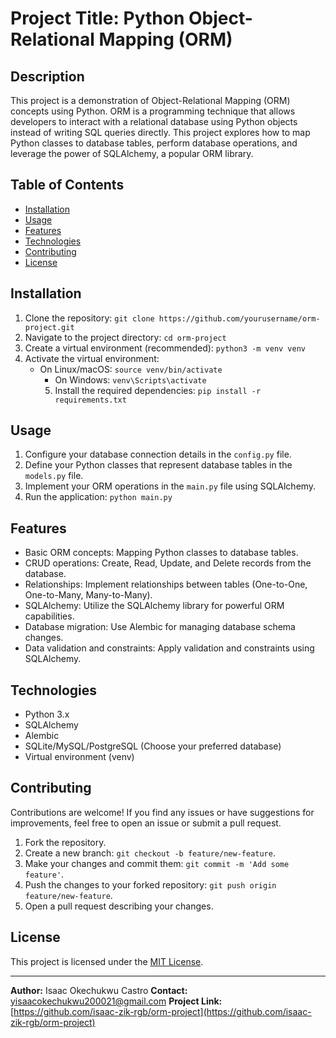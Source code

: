# Project Title: Python Object-Relational Mapping (ORM)

## Description
This project is a demonstration of Object-Relational Mapping (ORM) concepts using Python. ORM is a programming technique that allows developers to interact with a relational database using Python objects instead of writing SQL queries directly. This project explores how to map Python classes to database tables, perform database operations, and leverage the power of SQLAlchemy, a popular ORM library.

## Table of Contents
- [Installation](#installation)
- [Usage](#usage)
- [Features](#features)
- [Technologies](#technologies)
- [Contributing](#contributing)
- [License](#license)

## Installation
1. Clone the repository: `git clone https://github.com/yourusername/orm-project.git`
2. Navigate to the project directory: `cd orm-project`
3. Create a virtual environment (recommended): `python3 -m venv venv`
4. Activate the virtual environment:
   - On Linux/macOS: `source venv/bin/activate`
      - On Windows: `venv\Scripts\activate`
      5. Install the required dependencies: `pip install -r requirements.txt`

## Usage
1. Configure your database connection details in the `config.py` file.
2. Define your Python classes that represent database tables in the `models.py` file.
3. Implement your ORM operations in the `main.py` file using SQLAlchemy.
4. Run the application: `python main.py`

## Features
- Basic ORM concepts: Mapping Python classes to database tables.
- CRUD operations: Create, Read, Update, and Delete records from the database.
- Relationships: Implement relationships between tables (One-to-One, One-to-Many, Many-to-Many).
- SQLAlchemy: Utilize the SQLAlchemy library for powerful ORM capabilities.
- Database migration: Use Alembic for managing database schema changes.
- Data validation and constraints: Apply validation and constraints using SQLAlchemy.

## Technologies
- Python 3.x
- SQLAlchemy
- Alembic
- SQLite/MySQL/PostgreSQL (Choose your preferred database)
- Virtual environment (venv)

## Contributing
Contributions are welcome! If you find any issues or have suggestions for improvements, feel free to open an issue or submit a pull request.

1. Fork the repository.
2. Create a new branch: `git checkout -b feature/new-feature`.
3. Make your changes and commit them: `git commit -m 'Add some feature'`.
4. Push the changes to your forked repository: `git push origin feature/new-feature`.
5. Open a pull request describing your changes.

## License
This project is licensed under the [MIT License](LICENSE).

---

**Author:** Isaac Okechukwu Castro
**Contact:** yisaacokechukwu200021@gmail.com
**Project Link:** [https://github.com/isaac-zik-rgb/orm-project](https://github.com/isaac-zik-rgb/orm-project)

